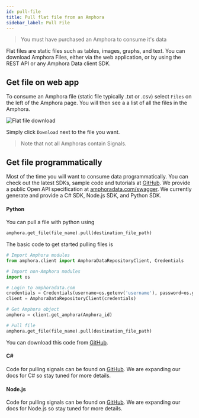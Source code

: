 ```yaml
---
id: pull-file
title: Pull flat file from an Amphora
sidebar_label: Pull File
---
```


> You must have purchased an Amphora to consume it's data

Flat files are static files such as tables, images, graphs, and text. You can download Amphora Files, either via the web application, or by using the REST API or any Amphora Data client SDK.

## Get file on web app

To consume an Amphora file (static file typically .txt or .csv) select `Files` on the left of the Amphora page. You will then see a a list of all the files in the Amphora. 

![Flat file download](../img/Flat_file_download.PNG)

Simply click `Download` next to the file you want.

> Note that not all Amphoras contain Signals.

## Get file programmatically 

Most of the time you will want to consume data programmatically. You can check out the latest SDKs, sample code and tutorials at [GitHub](https://github.com/amphoradata). We provide a public Open API specification at [amphoradata.com/swagger](https://beta.amphoradata.com/swagger/). We currently generate and provide a C# SDK, Node.js SDK, and Python SDK.

#### Python

You can pull a file with python using
```py
amphora.get_file(file_name).pull(destination_file_path)
```

The basic code to get started pulling files is
```py
# Import Amphora modules
from amphora.client import AmphoraDataRepositoryClient, Credentials

# Import non-Amphora modules
import os

# Login to amphoradata.com
credentials = Credentials(username=os.getenv('username'), password=os.getenv('password')) 
client = AmphoraDataRepositoryClient(credentials)

# Get Amphora object
amphora = client.get_amphora(Amphora_id) 

# Pull file
amphora.get_file(file_name).pull(destination_file_path)
```
You can download this code from [GitHub](https://github.com/amphoradata/samples/blob/master/generic_templates/Pull_a_file.py).

#### C#
Code for pulling signals can be found on [GitHub](https://github.com/amphoradata/dotnet-sdk/tree/master/sample). We are expanding our docs for C# so stay tuned for more details.

#### Node.js
Code for pulling signals can be found on [GitHub](https://github.com/amphoradata/nodejs-sdk/tree/master/samples). We are expanding our docs for Node.js so stay tuned for more details.
